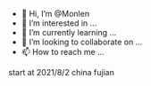 - 👋 Hi, I’m @Monlen
- 👀 I’m interested in ...
- 🌱 I’m currently learning ...
- 💞️ I’m looking to collaborate on ...
- 📫 How to reach me ...

<!---
Monlen/Monlen is a ✨ special ✨ repository because its `README.md` (this file) appears on your GitHub profile.
You can click the Preview link to take a look at your changes.
--->
start at 2021/8/2 china fujian

